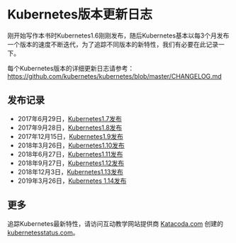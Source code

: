 # Kubernetes版本更新日志

刚开始写作本书时Kubernetes1.6刚刚发布，随后Kubernetes基本以每3个月发布一个版本的速度不断迭代，为了追踪不同版本的新特性，我们有必要在此记录一下。

每个Kubernetes版本的详细更新日志请参考：https://github.com/kubernetes/kubernetes/blob/master/CHANGELOG.md

## 发布记录

- 2017年6月29日，[Kubernetes1.7发布](kubernetes-1.7-changelog.md)
- 2017年9月28日，[Kubernetes1.8发布](kubernetes-1.8-changelog.md)
- 2017年12月15日，[Kubernetes1.9发布](kubernetes-1.9-changelog.md)
- 2018年3月26日，[Kubernetes1.10发布](kubernetes-1.10-changelog.md)
- 2018年6月27日，[Kubernetes1.11发布](kubernetes-1.11-changelog.md)
- 2018年9月27日，[Kubernetes1.12发布](kubernetes-1.12-changelog.md)
- 2018年12月3日，[Kubernetes1.13发布](kubernetes-1.13-changelog.md)
- 2019年3月26日，[Kubernetes 1.14发布](kubernetes-1.14-changelog.md)

## 更多

追踪Kubernetes最新特性，请访问互动教学网站提供商 [Katacoda.com](https://katacoda.com) 创建的 [kubernetesstatus.com](http://kubernetesstatus.com/)。